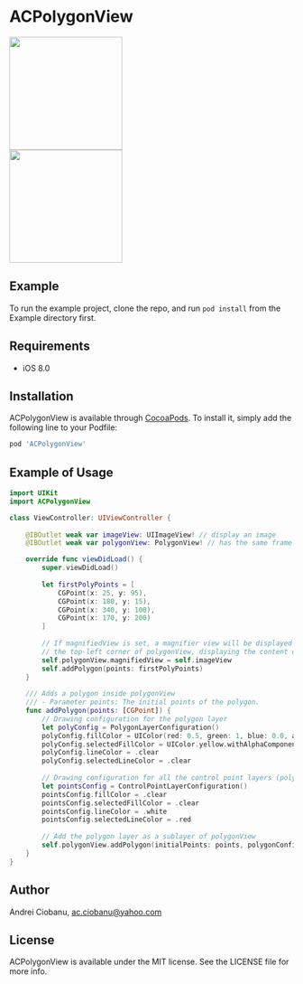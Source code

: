 # ACPolygonView

<div>
    <div>
        <img src="https://user-images.githubusercontent.com/3796970/68125913-54000c80-ff1b-11e9-89ab-4564619fb701.png" width="200">
    </div>
    <div>
        <img src="https://user-images.githubusercontent.com/3796970/68125875-3cc11f00-ff1b-11e9-81f0-6339f0c194a2.png" width="200">
    </div>
</div>

## Example

To run the example project, clone the repo, and run `pod install` from the Example directory first.

## Requirements

- iOS 8.0

## Installation

ACPolygonView is available through [CocoaPods](https://cocoapods.org). To install
it, simply add the following line to your Podfile:

```ruby
pod 'ACPolygonView'
```

## Example of Usage


```swift
import UIKit
import ACPolygonView

class ViewController: UIViewController {
  
    @IBOutlet weak var imageView: UIImageView! // display an image
    @IBOutlet weak var polygonView: PolygonView! // has the same frame as imageView

    override func viewDidLoad() {
        super.viewDidLoad()
        
        let firstPolyPoints = [
            CGPoint(x: 25, y: 95),
            CGPoint(x: 180, y: 15),
            CGPoint(x: 340, y: 100),
            CGPoint(x: 170, y: 200)
        ]
        
        // If magnifiedView is set, a magnifier view will be displayed in 
        // the top-left corner of polygonView, displaying the content of imageView
        self.polygonView.magnifiedView = self.imageView 
        self.addPolygon(points: firstPolyPoints)
    }
    
    /// Adds a polygon inside polygonView
    /// - Parameter points: The initial points of the polygon.
    func addPolygon(points: [CGPoint]) {
        // Drawing configuration for the polygon layer
        let polyConfig = PolygonLayerConfiguration()
        polyConfig.fillColor = UIColor(red: 0.5, green: 1, blue: 0.0, alpha: 0.5)
        polyConfig.selectedFillColor = UIColor.yellow.withAlphaComponent(0.5)
        polyConfig.lineColor = .clear
        polyConfig.selectedLineColor = .clear
        
        // Drawing configuration for all the control point layers (polygon corners)
        let pointsConfig = ControlPointLayerConfiguration()
        pointsConfig.fillColor = .clear
        pointsConfig.selectedFillColor = .clear
        pointsConfig.lineColor = .white
        pointsConfig.selectedLineColor = .red
        
        // Add the polygon layer as a sublayer of polygonView
        self.polygonView.addPolygon(initialPoints: points, polygonConfiguration: polyConfig, pointsConfiguration: pointsConfig)
    }
}
```

## Author

Andrei Ciobanu, ac.ciobanu@yahoo.com

## License

ACPolygonView is available under the MIT license. See the LICENSE file for more info.
